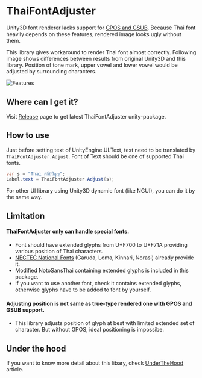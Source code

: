 # ThaiFontAdjuster

Unity3D font renderer lacks support for
[GPOS and GSUB](https://www.microsoft.com/typography/otspec/gpos.htm).
Because Thai font heavily depends on these features, rendered image looks ugly without them.

This library gives workaround to render Thai font almost correctly.
Following image shows differences between results from original Unity3D and this library.
Position of tone mark, upper vowel and lower vowel would be adjusted by surrounding characters.

![Features](https://raw.githubusercontent.com/SaladbowlCreative/Unity3D.ThaiFontAdjuster/master/docs/Features.png)

## Where can I get it?

Visit [Release](https://github.com/SaladbowlCreative/Unity3D.ThaiFontAdjuster/releases)
page to get latest ThaiFontAdjuster unity-package.

## How to use

Just before setting text of UnityEngine.UI.Text, text need to be translated by
`ThaiFontAdjuster.Adjust`. Font of Text should be one of supported Thai fonts.

```csharp
var s = "Thai ก์กิ์ป์ปิ์ฎุญุ";
Label.text = ThaiFontAdjuster.Adjust(s);
```

For other UI library using Unity3D dynamic font (like NGUI), you can do it by the same way.

## Limitation

#### ThaiFontAdjuster only can handle special fonts.
- Font should have extended glyphs from U+F700 to U+F71A providing various position of Thai characters.
- [NECTEC National Fonts](http://www.nectec.or.th/pub/review-software/font/national-fonts.html) (Garuda, Loma, Kinnari, Norasi) already provide it.
- Modified NotoSansThai containing extended glyphs is included in this package.
- If you want to use another font, check it contains extended glyphs, otherwise glyphs have to be added to font by yourself.

#### Adjusting position is not same as true-type rendered one with GPOS and GSUB support.
- This library adjusts position of glyph at best with limited extended set of character.
    But without GPOS, ideal positioning is impossibe.

## Under the hood

If you want to know more detail about this libary, check [UnderTheHood](./docs/UnderTheHood.md) article.
